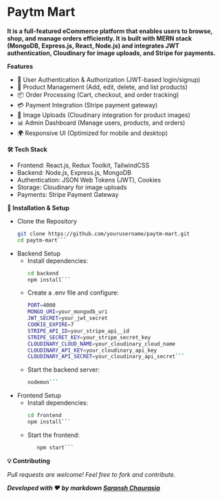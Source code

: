 # Paytm Mart

**It is a full-featured eCommerce platform that enables users to browse, shop, and manage orders efficiently. It is built with MERN stack (MongoDB, Express.js, React, Node.js) and integrates JWT authentication, Cloudinary for image uploads, and Stripe for payments.**

**Features**

* 🔐 User Authentication & Authorization (JWT-based login/signup)
* 🛒 Product Management (Add, edit, delete, and list products)
* 📦 Order Processing (Cart, checkout, and order tracking)
* 💳 Payment Integration (Stripe payment gateway)
* 📸 Image Uploads (Cloudinary integration for product images)
* 📊 Admin Dashboard (Manage users, products, and orders)
* 🌍 Responsive UI (Optimized for mobile and desktop)

**🛠️ Tech Stack**

* Frontend: React.js, Redux Toolkit, TailwindCSS
* Backend: Node.js, Express.js, MongoDB
* Authentication: JSON Web Tokens (JWT), Cookies
* Storage: Cloudinary for image uploads
* Payments: Stripe Payment Gateway

**🎯 Installation & Setup**

* Clone the Repository
   ```bash
   git clone https://github.com/yourusername/paytm-mart.git
   cd paytm-mart```

* Backend Setup
  - Install dependencies:
    ```bash
    cd backend
    npm install```
  - Create a .env file and configure:
    ```bash
    PORT=4000
    MONGO_URI=your_mongodb_uri
    JWT_SECRET=your_jwt_secret
    COOKIE_EXPIRE=7
    STRIPE_API_ID=your_stripe_api__id
    STRIPE_SECRET_KEY=your_stripe_secret_key
    CLOUDINARY_CLOUD_NAME=your_cloudinary_cloud_name
    CLOUDINARY_API_KEY=your_cloudinary_api_key
    CLOUDINARY_API_SECRET=your_cloudinary_api_secret```
  - Start the backend server:
    ``` bash
    nodemon```

* Frontend Setup
  - Install dependencies:
    ```bash
    cd frontend
    npm install```
  - Start the frontend:
    ```bash
       npm start```

**💡 Contributing**

*Pull requests are welcome! Feel free to fork and contribute.*

***Developed with ❤️ by markdown 
[Saransh Chaurasia](https://www.linkedin.com/in/saransh-chaurasia-8b9091203/)***
